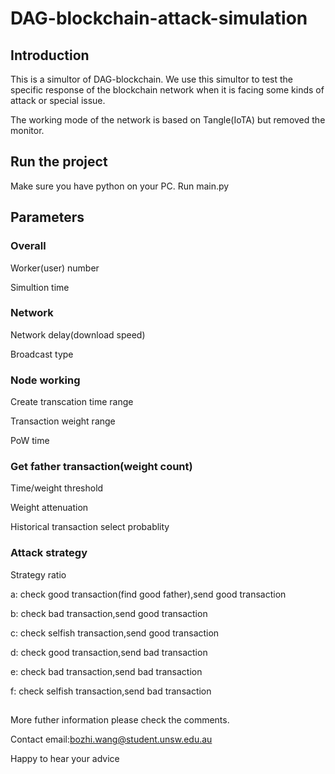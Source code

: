 # DAG-blockchain-attack-simulation

## Introduction

This is a simultor of DAG-blockchain. We use this simultor to test the specific response of the blockchain network when it is facing some kinds of attack or special issue.

The working mode of the network is based on Tangle(IoTA) but removed the monitor. 

## Run the project

Make sure you have python on your PC. Run main.py

## Parameters
### Overall
Worker(user) number

Simultion time
### Network
Network delay(download speed)

Broadcast type
### Node working
Create transcation time range

Transaction weight range

PoW time
### Get father transaction(weight count)
Time/weight threshold

Weight attenuation

Historical transaction select probablity
### Attack strategy
Strategy ratio

a: check good transaction(find good father),send good transaction

b: check bad transaction,send good transaction

c: check selfish transaction,send good transaction

d: check good transaction,send bad transaction

e: check bad transaction,send bad transaction

f: check selfish transaction,send bad transaction

##

More futher information please check the comments.

Contact email:bozhi.wang@student.unsw.edu.au

Happy to hear your advice

